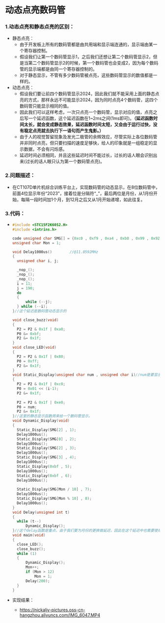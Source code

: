 # 动态点亮数码管
### 1.动态点亮和静态点亮的区别：

- 静态点亮：
  - 由于开发板上所有的数码管都是由共用端和显示端连通的，显示端由某一个寄存器控制。
  - 假设我们让第一个数码管显示1，之后我们还想让第二个数码管显示2，但是当第二个数码管显示2的时候，第一个数码管也会变成2，因为每个数码管的显示端都是由同一个寄存器控制的。
  - 对于静态显示，不管有多少数码管被点亮，这些数码管显示的数值都是一样的。
- 动态点亮：
  - 假设我们要让前四个数码管显示2024，因此我们就不能采用上面的静态点亮的方式，那样永远不可能显示2024，因为同时点亮4个数码管，这四个数码管只能显示相同的值。
  - 因此我们可以这样考虑，一次只点亮一个数码管，显示对应的值，点亮之后写一个延迟函数，这个延迟函数在1~2ms之间(1ms即可)。**（延迟函数时间太长，就会变成静态效果，延迟函数时间太短，又会由于运行过快，没有稳定点亮就去执行下一语句而产生鬼影。）**
  - 由于人的视觉暂留现象及发光二极管的余辉效应，尽管实际上各位数码管并非同时点亮，但只要扫描的速度足够快，给人的印象就是一组稳定的显示数据，不会有闪烁感。
  - 延迟时间必须相同，并且这些延迟时间不能过长，过长的话人眼会识别出来(过长的话人眼只认为第一个数码管点亮)。

### 2.问题描述：

- 在CT107D单片机综合训练平台上，实现数码管的动态显示，在8位数码管中，前面4位显示年份“2023”，接着位是分隔符“_”，最后两位是月份，从1月份开始，每隔一段时间加1个月，到12月之后又从1月开始递增，如此往复。

### 3.代码：

- ```c
  #include <STC15F2K60S2.H>
  #include <intrins.h>
  
  code unsigned char SMG[] = {0xc0 , 0xf9 , 0xa4 , 0xb0 , 0x99 , 0x92 , 0x82 , 0xf8 , 0x80 , 0x90};
  unsigned char Mon = 1;
  
  void Delay1000us()		//@11.0592MHz
  {
  	unsigned char i, j;
  
  	_nop_();
  	_nop_();
  	_nop_();
  	i = 11;
  	j = 190;
  	do
  	{
  		while (--j);
  	} while (--i);
  }//这个延迟是数码管动态显示的
  
  void close_buzz(void)
  {
  	P2 = P2 & 0x1f | 0xa0;
  	P0 &= 0xbf;
  	P2 &= 0x1f;
  }
  void close_LED(void)
  {
  	P2 = P2 & 0x1f | 0x80;
  	P0 = 0xff;
  	P2 &= 0x1f;
  }
  void Static_Display(unsigned char num , unsigned char i)//num是要显示的数字的编码，i是选择具体的数码管。
  {
  	P2 = P2 & 0x1f | 0xc0;
  	P0 = 0x01 << (i-1);
  	P2 &= 0x1f;
  	
  	P2 = P2 & 0x1f | 0xe0;
  	P0 = num;
  	P2 &= 0x1f;
  }//这里的静态显示函数用来给一个数码管显示。
  void Dynamic_Display(void)
  {
  	Static_Display(SMG[2] , 1);
  	Delay1000us();
  	Static_Display(SMG[0] , 2);
  	Delay1000us();
  	Static_Display(SMG[2] , 3);
  	Delay1000us();
  	Static_Display(SMG[3] , 4);
  	Delay1000us();
  	Static_Display(0xbf , 5); 
  	Delay1000us();
  	Static_Display(0xbf , 6);
  	Delay1000us();
  	
  	Static_Display(SMG[Mon / 10] , 7);
  	Delay1000us();
  	Static_Display(SMG[Mon % 10] , 8);
  	Delay1000us();
  }
  void Delay(unsigned int t)
  {
  	while (t--)
  		Dynamic_Display();
  }//这个delay函数是重点，由于我们要为月份的更换做延迟，因此在这个延迟中也需要使用动态显示，要不然同样会出现视觉差异。
  void main(void)
  {
  	close_LED();
  	close_buzz();
  	while (1)
  	{
  		Dynamic_Display();
  		Mon++;
  		if (Mon > 12)
  			Mon = 1;
  		Delay(200);
  	}
  }
  ```

- 实现结果：
  - https://nickaljy-pictures.oss-cn-hangzhou.aliyuncs.com/IMG_6047.MP4

